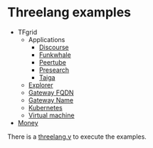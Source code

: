# Threelang examples

- TFgrid
  - Applications
    - [Discourse](./tfgrid/discourse.md)
    - [Funkwhale](./tfgrid/funkwhale.md)
    - [Peertube](./tfgrid/peertube.md)
    - [Presearch](./tfgrid/presearch.md)
    - [Taiga](./tfgrid/taiga.md)
  - [Explorer](./tfgrid/explorer.md)
  - [Gateway FQDN](./tfgrid/gateway_fqdn.md)
  - [Gateway Name](./tfgrid/gateway_name.md)
  - [Kubernetes](./tfgrid/k8s.md)
  - [Virtual machine](./tfgrid/vm.md)
- [Money](./blockchain/money.md)

There is a [threelang.v](./threelang.v) to execute the examples.
